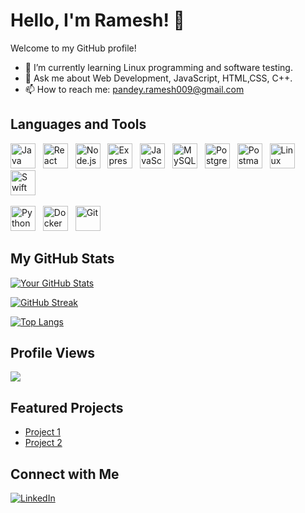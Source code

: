 # Hello, I'm Ramesh! 👋

Welcome to my GitHub profile!

- 🌱 I’m currently learning Linux programming and software testing.
- 💬 Ask me about Web Development, JavaScript, HTML,CSS, C++.
- 📫 How to reach me: pandey.ramesh009@gmail.com

## Languages and Tools

<img src="https://img.shields.io/badge/Java-007396?style=social&logo=java&logoColor=white" title="Java" alt="Java" width="40" height="40"/> &nbsp;
<img src="https://img.shields.io/badge/React-61DAFB?style=social&logo=react&logoColor=white" title="React" alt="React" width="40" height="40"/> &nbsp;
<img src="https://img.shields.io/badge/Node.js-339933?style=social&logo=node.js&logoColor=white" title="Node.js" alt="Node.js" width="40" height="40"/> &nbsp;
<img src="https://img.shields.io/badge/Express.js-000000?style=social&logo=express&logoColor=white" title="Express.js" alt="Express.js" width="40" height="40"/> &nbsp;
<img src="https://img.shields.io/badge/JavaScript-F7DF1E?style=social&logo=javascript&logoColor=black" title="JavaScript" alt="JavaScript" width="40" height="40"/> &nbsp;
<img src="https://img.shields.io/badge/MySQL-4479A1?style=social&logo=mysql&logoColor=white" title="MySQL" alt="MySQL" width="40" height="40"/> &nbsp;
<img src="https://img.shields.io/badge/PostgreSQL-4169E1?style=social&logo=postgresql&logoColor=white" title="PostgreSQL" alt="PostgreSQL" width="40" height="40"/> &nbsp;
<img src="https://img.shields.io/badge/Postman-FF6C37?style=social&logo=postman&logoColor=white" title="Postman" alt="Postman" width="40" height="40"/> &nbsp;
<img src="https://img.shields.io/badge/Linux-FCC624?style=social&logo=linux&logoColor=black" title="Linux" alt="Linux" width="40" height="40"/> &nbsp;
<img src="https://img.shields.io/badge/Swift-FA7343?style=social&logo=swift&logoColor=white" title="Swift" alt="Swift" width="40" height="40"/> &nbsp;

<img src="https://img.shields.io/badge/Python-3776AB?style=social&logo=python&logoColor=white" title="Python" alt="Python" width="40" height="40"/> &nbsp;
<img src="https://img.shields.io/badge/Docker-2496ED?style=social&logo=docker&logoColor=white" title="Docker" alt="Docker" width="40" height="40"/> &nbsp;
<img src="https://img.shields.io/badge/Git-F05032?style=social&logo=git&logoColor=white" title="Git" alt="Git" width="40" height="40"/> &nbsp;






## My GitHub Stats

[![Your GitHub Stats](https://github-readme-stats.vercel.app/api?username=009Rambo&show_icons=true&theme=radical)](https://github.com/009Rambo)

[![GitHub Streak](https://github-readme-streak-stats.herokuapp.com?user=009Rambo&theme=merko)](https://git.io/streak-stats)

[![Top Langs](https://github-readme-stats.vercel.app/api/top-langs/?username=009Rambo&layout=compact&theme=vision-friendly-dark)](https://github.com/anuraghazra/github-readme-stats)

## Profile Views

![](https://komarev.com/ghpvc/?username=009Rambo&color=green)


## Featured Projects

- [Project 1](https://github.com/009Rambo/Web_dev_course_assignment)
- [Project 2](https://github.com/009Rambo/Web-Software-Production-Final-Project)


## Connect with Me

[![LinkedIn](https://img.shields.io/badge/LinkedIn-Ramesh-blue)](https://www.linkedin.com/in/ramesh-pandey-189a9222a/)



